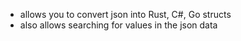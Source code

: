 - allows you to convert json into Rust, C#, Go structs
- also allows searching for values in the json data
